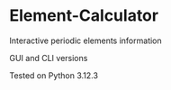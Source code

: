 # Element-Calculator
Interactive periodic elements information

GUI and CLI versions

Tested on Python 3.12.3
